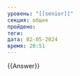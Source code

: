```yaml
---
уровень: "[[senior]]"
секция: общее
пройдено: 
теги: 
дата: 02-05-2024
время: 20:51
---
```



{{Answer}}